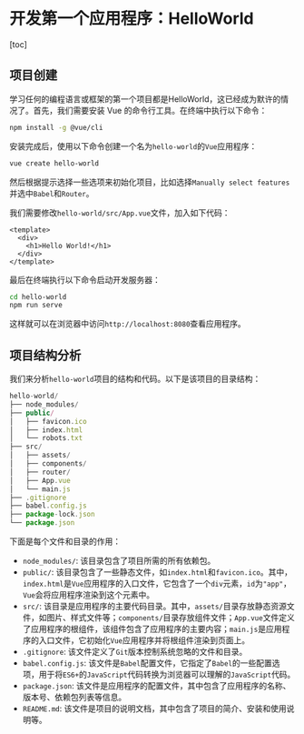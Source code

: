# 开发第一个应用程序：HelloWorld

[toc]

## 项目创建

学习任何的编程语言或框架的第一个项目都是HelloWorld，这已经成为默许的情况了。首先，我们需要安装 Vue 的命令行工具。在终端中执行以下命令：

```bash
npm install -g @vue/cli
```

安装完成后，使用以下命令创建一个名为`hello-world`的`Vue`应用程序：

```bash
vue create hello-world
```

然后根据提示选择一些选项来初始化项目，比如选择`Manually select features`并选中`Babel`和`Router`。

我们需要修改`hello-world/src/App.vue`文件，加入如下代码：

```vue
<template>
  <div>
    <h1>Hello World!</h1>
  </div>
</template>
```

最后在终端执行以下命令启动开发服务器：

```bash
cd hello-world
npm run serve
```

这样就可以在浏览器中访问`http://localhost:8080`查看应用程序。

## 项目结构分析

我们来分析`hello-world`项目的结构和代码。以下是该项目的目录结构：

```js
hello-world/
├── node_modules/
├── public/
│   ├── favicon.ico
│   ├── index.html
│   └── robots.txt
├── src/
│   ├── assets/
│   ├── components/
│   ├── router/
│   ├── App.vue
│   └── main.js
├── .gitignore
├── babel.config.js
├── package-lock.json
└── package.json
```

下面是每个文件和目录的作用：

* `node_modules/`: 该目录包含了项目所需的所有依赖包。
* `public/`: 该目录包含了一些静态文件，如`index.html`和`favicon.ico`。其中，`index.html`是`Vue`应用程序的入口文件，它包含了一个`div`元素，`id`为`"app"`，`Vue`会将应用程序渲染到这个元素中。
* `src/`: 该目录是应用程序的主要代码目录。其中，`assets/`目录存放静态资源文件，如图片、样式文件等；`components/`目录存放组件文件；`App.vue`文件定义了应用程序的根组件，该组件包含了应用程序的主要内容；`main.js`是应用程序的入口文件，它初始化`Vue`应用程序并将根组件渲染到页面上。
* `.gitignore`: 该文件定义了`Git`版本控制系统忽略的文件和目录。
* `babel.config.js`: 该文件是`Babel`配置文件，它指定了`Babel`的一些配置选项，用于将`ES6+`的`JavaScript`代码转换为浏览器可以理解的`JavaScript`代码。
* `package.json`: 该文件是应用程序的配置文件，其中包含了应用程序的名称、版本号、依赖包列表等信息。
* `README.md`: 该文件是项目的说明文档，其中包含了项目的简介、安装和使用说明等。

